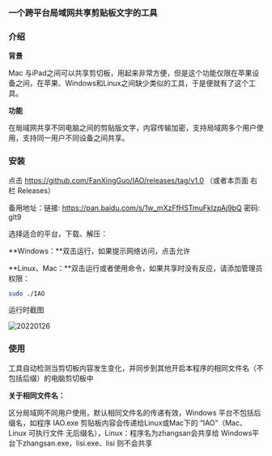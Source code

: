 ### 一个跨平台局域网共享剪贴板文字的工具

### 介绍

**背景**

Mac 与iPad之间可以共享剪切板，用起来非常方便，但是这个功能仅限在苹果设备之间，在苹果、Windows和Linux之间缺少类似的工具，于是便就有了这个工具。

**功能**

在局域网共享不同电脑之间的剪贴版文字，内容传输加密，支持局域网多个用户使用，支持同一用户不同设备之间共享。

### 安装

点击 https://github.com/FanXingGuo/IAO/releases/tag/v1.0 （或者本页面 右栏 Releases）

备用地址：链接: https://pan.baidu.com/s/1w_mXzFfHSTmuFkIzpAj9bQ  密码: glt9

选择适合的平台，下载、解压：

**Windows：**双击运行，如果提示网络访问，点击允许

**Linux、Mac：**双击运行或者使用命令，如果共享时没有反应，请添加管理员 权限：

```bash
sudo ./IAO
```

运行时截图

![20220126](http://cdn.51dream.top/blog/20220126.png)

### 使用

工具自动检测当剪切板内容发生变化，并同步到其他开启本程序的相同文件名（不包括后缀）的电脑剪切板中

**关于相同文件名：**

区分局域网不同用户使用，默认相同文件名的传递有效，Windows 平台不包括后缀名，如程序 IAO.exe 剪贴板内容会传递给Linux或Mac下的 “IAO”（Mac、Linux 可执行文件 无后缀名），Linux：程序名为zhangsan会共享给 Windows平台下zhangsan.exe，lisi.exe、lisi 则不会共享 

